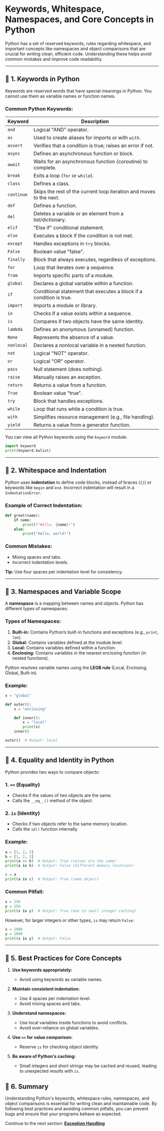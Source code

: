 # Keywords, Whitespace, Namespaces, and Core Concepts in Python

Python has a set of reserved keywords, rules regarding whitespace, and important concepts like namespaces and object comparisons that are crucial for writing clean, efficient code. Understanding these helps avoid common mistakes and improve code readability.

---

## 🔹 **1. Keywords in Python**

Keywords are reserved words that have special meanings in Python. You cannot use them as variable names or function names.

### **Common Python Keywords:**

| Keyword      | Description                                                                 |
|--------------|-----------------------------------------------------------------------------|
| `and`        | Logical "AND" operator.                                                    |
| `as`         | Used to create aliases for imports or with `with`.                         |
| `assert`     | Verifies that a condition is true; raises an error if not.                  |
| `async`      | Defines an asynchronous function or block.                                  |
| `await`      | Waits for an asynchronous function (coroutine) to complete.                 |
| `break`      | Exits a loop (`for` or `while`).                                            |
| `class`      | Defines a class.                                                            |
| `continue`   | Skips the rest of the current loop iteration and moves to the next.          |
| `def`        | Defines a function.                                                         |
| `del`        | Deletes a variable or an element from a list/dictionary.                    |
| `elif`       | "Else if" conditional statement.                                            |
| `else`       | Executes a block if the condition is not met.                               |
| `except`     | Handles exceptions in `try` blocks.                                         |
| `False`      | Boolean value "false".                                                     |
| `finally`    | Block that always executes, regardless of exceptions.                       |
| `for`        | Loop that iterates over a sequence.                                         |
| `from`       | Imports specific parts of a module.                                         |
| `global`     | Declares a global variable within a function.                               |
| `if`         | Conditional statement that executes a block if a condition is true.          |
| `import`     | Imports a module or library.                                                |
| `in`         | Checks if a value exists within a sequence.                                 |
| `is`         | Compares if two objects have the same identity.                             |
| `lambda`     | Defines an anonymous (unnamed) function.                                    |
| `None`       | Represents the absence of a value.                                          |
| `nonlocal`   | Declares a nonlocal variable in a nested function.                          |
| `not`        | Logical "NOT" operator.                                                     |
| `or`         | Logical "OR" operator.                                                      |
| `pass`       | Null statement (does nothing).                                              |
| `raise`      | Manually raises an exception.                                               |
| `return`     | Returns a value from a function.                                            |
| `True`       | Boolean value "true".                                                      |
| `try`        | Block that handles exceptions.                                              |
| `while`      | Loop that runs while a condition is true.                                   |
| `with`       | Simplifies resource management (e.g., file handling).                       |
| `yield`      | Returns a value from a generator function.                                   |

You can view all Python keywords using the `keyword` module:
```python
import keyword
print(keyword.kwlist)
```

---

## 🔹 **2. Whitespace and Indentation**

Python uses **indentation** to define code blocks, instead of braces (`{}`) or keywords like `begin` and `end`. Incorrect indentation will result in a `IndentationError`.

### **Example of Correct Indentation:**
```python
def greet(name):
    if name:
        print(f"Hello, {name}!")
    else:
        print("Hello, world!")
```

### **Common Mistakes:**
- Mixing spaces and tabs.
- Incorrect indentation levels.

**Tip:** Use four spaces per indentation level for consistency.

---

## 🔹 **3. Namespaces and Variable Scope**

A **namespace** is a mapping between names and objects. Python has different types of namespaces:

### **Types of Namespaces:**
1. **Built-in:** Contains Python’s built-in functions and exceptions (e.g., `print`, `len`).
2. **Global:** Contains variables defined at the module level.
3. **Local:** Contains variables defined within a function.
4. **Enclosing:** Contains variables in the nearest enclosing function (in nested functions).

Python resolves variable names using the **LEGB rule** (Local, Enclosing, Global, Built-in).

### **Example:**
```python
x = "global"

def outer():
    x = "enclosing"

    def inner():
        x = "local"
        print(x)
    inner()

outer()  # Output: local
```

---

## 🔹 **4. Equality and Identity in Python**

Python provides two ways to compare objects:

### **1. `==` (Equality)**
- Checks if the values of two objects are the same.
- Calls the `__eq__()` method of the object.

### **2. `is` (Identity)**
- Checks if two objects refer to the same memory location.
- Calls the `id()` function internally.

### **Example:**
```python
a = [1, 2, 3]
b = [1, 2, 3]
print(a == b)  # Output: True (values are the same)
print(a is b)  # Output: False (different memory locations)

c = a
print(a is c)  # Output: True (same object)
```

### **Common Pitfall:**
```python
x = 256
y = 256
print(x is y)  # Output: True (due to small integer caching)
```
However, for larger integers or other types, `is` may return `False`:
```python
x = 1000
y = 1000
print(x is y)  # Output: False
```

---

## 🔹 **5. Best Practices for Core Concepts**

1. **Use keywords appropriately:**
   - Avoid using keywords as variable names.

2. **Maintain consistent indentation:**
   - Use 4 spaces per indentation level.
   - Avoid mixing spaces and tabs.

3. **Understand namespaces:**
   - Use local variables inside functions to avoid conflicts.
   - Avoid over-reliance on global variables.

4. **Use `==` for value comparison:**
   - Reserve `is` for checking object identity.

5. **Be aware of Python's caching:**
   - Small integers and short strings may be cached and reused, leading to unexpected results with `is`.


## 🔹 **6. Summary**
Understanding Python's keywords, whitespace rules, namespaces, and object comparisons is essential for writing clean and maintainable code. By following best practices and avoiding common pitfalls, you can prevent bugs and ensure that your programs behave as expected.

Continue to the next section: **[Exception Handling](exception-handling.md)**